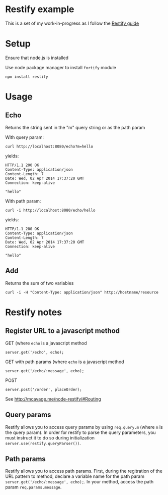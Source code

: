 Restify example
===============
This is a set of my work-in-progress as I follow the [Restify guide](http://mcavage.me/node-restify/#server-api)

Setup
=====
Ensure that node.js is installed

Use node package manager to install `fortify` module
```
npm install restify
```

Usage
=====
Echo
----
Returns the string sent in the "m" query string or as the path param

With query param:
```
curl http://localhost:8080/echo?m=hello
```
yields:
```
HTTP/1.1 200 OK
Content-Type: application/json
Content-Length: 7
Date: Wed, 02 Apr 2014 17:37:20 GMT
Connection: keep-alive

"hello"
```

With path param:
```
curl -i http://localhost:8080/echo/hello
```
yields: 
```
HTTP/1.1 200 OK
Content-Type: application/json
Content-Length: 7
Date: Wed, 02 Apr 2014 17:37:20 GMT
Connection: keep-alive

"hello"
```

Add
---
Returns the sum of two variables

```
curl -i -H "Content-Type: application/json" http://hostname/resource
```

Restify notes
=============
Register URL to a javascript method
-----------------------------------
GET (where `echo` is a javascript method
```
server.get('/echo', echo);
```

GET with path params (where `echo` is a javascript method
```
server.get('/echo/:message', echo);
```

POST
```
server.post('/order', placeOrder);
```

See http://mcavage.me/node-restify/#Routing

Query params
------------
Restify allows you to access query params by using `req.query.m` (where `m` is the query param).  In order for restify to parse the query parameters, you must instruct it to do so during initialization `server.use(restify.queryParser())`.

Path params
-----------
Restify allows you to access path params.  First, during the regitration of the URL pattern to method, declare a variable name for the path param `server.get('/echo/:message', echo);`.  In your method, access the path param `req.params.message`.
